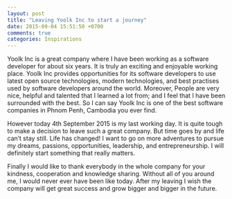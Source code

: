 ```yaml
---
layout: post
title: "Leaving Yoolk Inc to start a journey"
date: 2015-09-04 15:51:50 +0700
comments: true
categories: Inspirations
---
```


Yoolk Inc is a great company where I have been working as a software developer for about six years. It is truly an exciting and enjoyable working place. Yoolk Inc provides opportunities for its software developers to use latest open source technologies, modern technologies, and best practises used by software developers around the world. Moreover, People are very nice, helpful and talented that I learned a lot from; and I feel that I have been surrounded with  the best. So I can say Yoolk Inc is one of the best software companies in Phnom Penh, Cambodia  you ever find.

However today 4th September 2015 is my last working day. It is quite tough to make a decision to leave such a great company. But time goes by and life can’t stay still. Life has changed! I want to go on more adventures to pursue my dreams, passions, opportunities, leadership, and entrepreneurship. I will definitely start something that really matters.

Finally I would like to thank everybody in the whole company for your kindness, cooperation and knowledge sharing. Without all of you around me, I would never ever have been like today.  After my leaving I wish the company will get great success and grow bigger and bigger in the future.